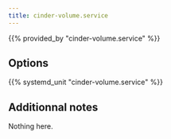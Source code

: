 ```yaml
---
title: cinder-volume.service
---
```


{{% provided_by "cinder-volume.service" %}}

## Options

{{% systemd_unit "cinder-volume.service" %}}

## Additionnal notes

Nothing here.